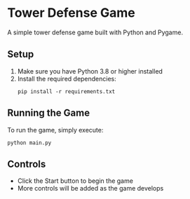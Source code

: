 # Tower Defense Game

A simple tower defense game built with Python and Pygame.

## Setup

1. Make sure you have Python 3.8 or higher installed
2. Install the required dependencies:
   ```
   pip install -r requirements.txt
   ```

## Running the Game

To run the game, simply execute:
```
python main.py
```

## Controls

- Click the Start button to begin the game
- More controls will be added as the game develops 
